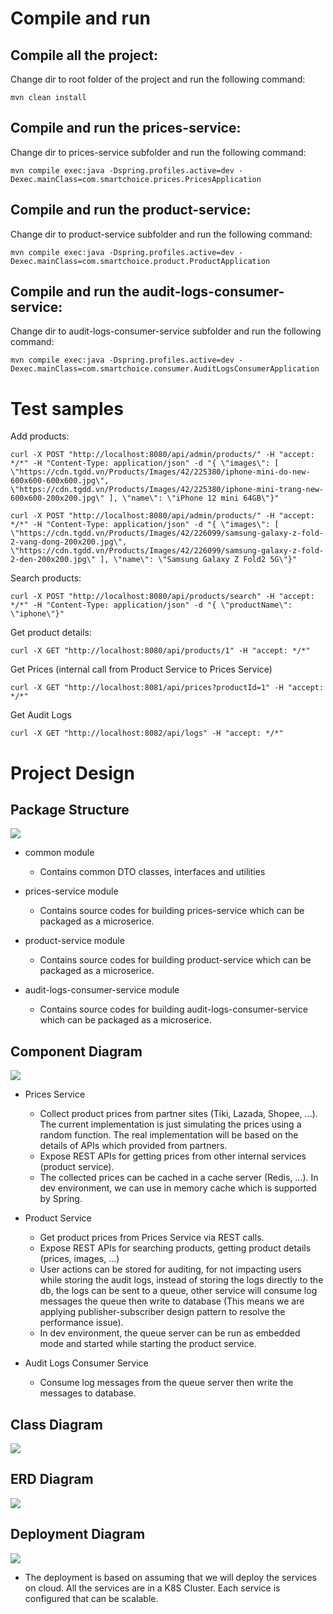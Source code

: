 # Compile and run

## Compile all the project:

Change dir to root folder of the project and run the following command:

`mvn clean install`

## Compile and run the prices-service:

Change dir to prices-service subfolder and run the following command:

`mvn compile exec:java -Dspring.profiles.active=dev -Dexec.mainClass=com.smartchoice.prices.PricesApplication`

## Compile and run the product-service:

Change dir to product-service subfolder and run the following command:

`mvn compile exec:java -Dspring.profiles.active=dev -Dexec.mainClass=com.smartchoice.product.ProductApplication`

## Compile and run the audit-logs-consumer-service:

Change dir to audit-logs-consumer-service subfolder and run the following command:

`mvn compile exec:java -Dspring.profiles.active=dev -Dexec.mainClass=com.smartchoice.consumer.AuditLogsConsumerApplication`

# Test samples

Add products:

`curl -X POST "http://localhost:8080/api/admin/products/" -H "accept: */*" -H "Content-Type: application/json" -d "{ \"images\": [ \"https://cdn.tgdd.vn/Products/Images/42/225380/iphone-mini-do-new-600x600-600x600.jpg\", \"https://cdn.tgdd.vn/Products/Images/42/225380/iphone-mini-trang-new-600x600-200x200.jpg\" ], \"name\": \"iPhone 12 mini 64GB\"}"`

`curl -X POST "http://localhost:8080/api/admin/products/" -H "accept: */*" -H "Content-Type: application/json" -d "{ \"images\": [ \"https://cdn.tgdd.vn/Products/Images/42/226099/samsung-galaxy-z-fold-2-vang-dong-200x200.jpg\", \"https://cdn.tgdd.vn/Products/Images/42/226099/samsung-galaxy-z-fold-2-den-200x200.jpg\" ], \"name\": \"Samsung Galaxy Z Fold2 5G\"}"`

Search products:

`curl -X POST "http://localhost:8080/api/products/search" -H "accept: */*" -H "Content-Type: application/json" -d "{ \"productName\": \"iphone\"}"`

Get product details:

`curl -X GET "http://localhost:8080/api/products/1" -H "accept: */*"`

Get Prices (internal call from Product Service to Prices Service)

`curl -X GET "http://localhost:8081/api/prices?productId=1" -H "accept: */*"`

Get Audit Logs 

`curl -X GET "http://localhost:8082/api/logs" -H "accept: */*"`

# Project Design

## Package Structure

<img src="Packages.png">

* common module
    * Contains common DTO classes, interfaces and utilities
* prices-service module
    * Contains source codes for building prices-service which can be packaged as a microserice.

* product-service module
    * Contains source codes for building product-service which can be packaged as a microserice.
* audit-logs-consumer-service module
    * Contains source codes for building audit-logs-consumer-service which can be packaged as a microserice.

## Component Diagram

<img src="Component%20Diagram.png">

* Prices Service
  * Collect product prices from partner sites (Tiki, Lazada, Shopee, ...). The current implementation is just simulating the prices using a random function. The real implementation will be based on the details of APIs which provided from partners.
  * Expose REST APIs for getting prices from other internal services (product service).
  * The collected prices can be cached in a cache server (Redis, ...). In dev environment, we can use in memory cache which is supported by Spring.
    
* Product Service
  * Get product prices from Prices Service via REST calls.
  * Expose REST APIs for searching products, getting product details (prices, images, ...)
  * User actions can be stored for auditing, for not impacting users while storing the audit logs, instead of storing the logs directly to the db, the logs can be sent to a queue, other service will consume log messages the queue then write to database (This means we are applying publisher-subscriber design pattern to resolve the performance issue).
  * In dev environment, the queue server can be run as embedded mode and started while starting the product service.
    
* Audit Logs Consumer Service
  * Consume log messages from the queue server then write the messages to database.

## Class Diagram

<img src="Class%202%20Diagram.png">

## ERD Diagram

<img src="ERD%20Diagram.png">

## Deployment Diagram

<img src="Deployment%20Diagram.png">

* The deployment is based on assuming that we will deploy the services on cloud. All the services are in a K8S Cluster. Each service is configured that can be scalable. 
